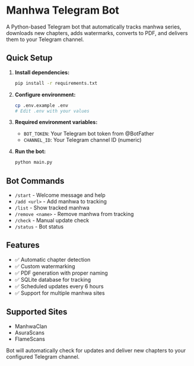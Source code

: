 
# Manhwa Telegram Bot

A Python-based Telegram bot that automatically tracks manhwa series, downloads new chapters, adds watermarks, converts to PDF, and delivers them to your Telegram channel.

## Quick Setup

1. **Install dependencies:**
   ```bash
   pip install -r requirements.txt
   ```

2. **Configure environment:**
   ```bash
   cp .env.example .env
   # Edit .env with your values
   ```

3. **Required environment variables:**
   - `BOT_TOKEN`: Your Telegram bot token from @BotFather
   - `CHANNEL_ID`: Your Telegram channel ID (numeric)

4. **Run the bot:**
   ```bash
   python main.py
   ```

## Bot Commands

- `/start` - Welcome message and help
- `/add <url>` - Add manhwa to tracking
- `/list` - Show tracked manhwa
- `/remove <name>` - Remove manhwa from tracking
- `/check` - Manual update check
- `/status` - Bot status

## Features

- ✅ Automatic chapter detection
- ✅ Custom watermarking 
- ✅ PDF generation with proper naming
- ✅ SQLite database for tracking
- ✅ Scheduled updates every 6 hours
- ✅ Support for multiple manhwa sites

## Supported Sites

- ManhwaClan
- AsuraScans  
- FlameScans

Bot will automatically check for updates and deliver new chapters to your configured Telegram channel.
